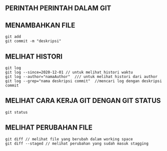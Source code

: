 ## PERINTAH PERINTAH DALAM GIT

## MENAMBAHKAN FILE
```
git add
git commit -m "deskripsi"
```

## MELIHAT HISTORI

```
git log 
git log --since=2020-12-01 // untuk melihat histori waktu
git log --author="namaAuthor"  /// untuk melihat histori dari author
git log --grep="nama deskripsi commit"  //mencari log dengan deskripsi commit
```
## MELIHAT CARA KERJA GIT DENGAN GIT STATUS

```
git status
```
## MELIHAT PERUBAHAN FILE
```
git diff // melihat file yang berubah dalam working space
git diff --staged // melihat perubahan yang sudah masuk stagging

```
